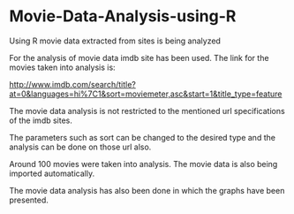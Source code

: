 Movie-Data-Analysis-using-R
===========================

Using R movie data extracted from sites is being analyzed

For the analysis of movie data imdb site has been used. The link for the movies taken into analysis is:

http://www.imdb.com/search/title?at=0&languages=hi%7C1&sort=moviemeter,asc&start=1&title_type=feature



The movie data analysis is not restricted to the mentioned url specifications of the imdb sites.

The parameters such as sort can be changed to the desired type and the analysis can be done on those url also.

Around 100 movies were taken into analysis. The movie data is also being imported automatically.

The movie data analysis has also been done in which the graphs have been presented.
